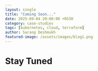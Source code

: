 ```yaml
---
layout: single
title: "Coming Soon..."
date: 2025-09-04 20:00:00 +0530
category: case-studies
tags: [kubernetes, cloud, terraform]
author: Sarang Deshmukh
featured-image: /assets/images/blog1.png
---
```


# Stay Tuned
